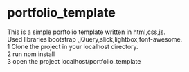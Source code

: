 # portfolio_template
This is a simple porftolio template written in html,css,js.  
Used libraries bootstrap ,jQuery,slick,lightbox,font-awesome.  
1 Clone the project in your localhost directory.  
2 run npm install  
3 open the project localhost/portfolio_template  
